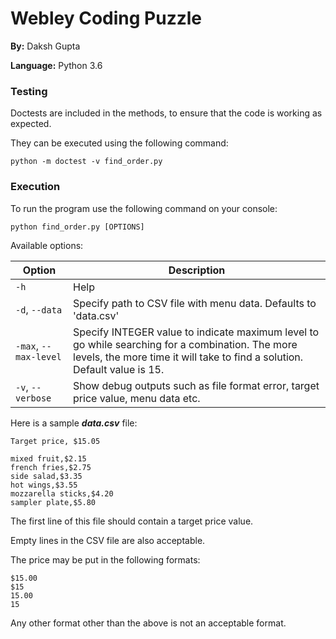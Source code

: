 # Webley Coding Puzzle

**By:** Daksh Gupta

**Language:** Python 3.6

### Testing

Doctests are included in the methods, to ensure that the code is working as expected.

They can be executed using the following command:
```shell
python -m doctest -v find_order.py
```

### Execution

To run the program use the following command on your console:
```shell
python find_order.py [OPTIONS]
```

Available options:

Option | Description
--- | ---
`-h` | Help
`-d`, `--data` | Specify path to CSV file with menu data. Defaults to 'data.csv'
`-max`, `--max-level` | Specify INTEGER value to indicate maximum level to go while searching for a combination. The more levels, the more time it will take to find a solution. Default value is 15.
`-v`, `--verbose` | Show debug outputs such as file format error, target price value, menu data etc.

Here is a sample **_data.csv_** file:
```
Target price, $15.05

mixed fruit,$2.15
french fries,$2.75
side salad,$3.35
hot wings,$3.55
mozzarella sticks,$4.20
sampler plate,$5.80
```
The first line of this file should contain a target price value.

Empty lines in the CSV file are also acceptable.

The price may be put in the following formats:
```
$15.00
$15
15.00
15
```
Any other format other than the above is not an acceptable format.